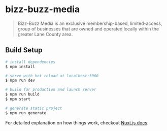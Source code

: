 # bizz-buzz-media

> Bizz-Buzz Media is an exclusive membership-based, limited-access, group of businesses that are owned and operated locally within the greater Lane County area.

## Build Setup

``` bash
# install dependencies
$ npm install

# serve with hot reload at localhost:3000
$ npm run dev

# build for production and launch server
$ npm run build
$ npm start

# generate static project
$ npm run generate
```

For detailed explanation on how things work, checkout [Nuxt.js docs](https://nuxtjs.org).
